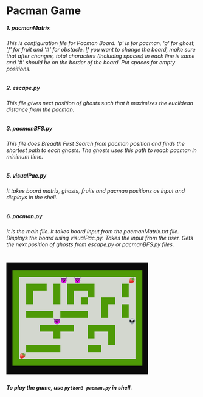 #     Pacman Game
##### 1. pacmanMatrix
######  This is configuration file for Pacman Board. 'p' is for pacman, 'g' for ghost, 'f' for fruit and '#' for obstacle. If you want to change the board, make sure that after changes, total characters (including spaces) in each line is same and '#' should be on the border of the board. Put spaces for empty positions. 
##### 2. escape.py
######  This file gives next position of ghosts such that it maximizes the euclidean distance from the pacman.
##### 3. pacmanBFS.py
######  This file does Breadth First Search from pacman position and finds the shortest path to each ghosts. The ghosts uses this path to reach pacman in minimum time.

##### 5. visualPac.py
######  It takes board matrix, ghosts, fruits and pacman positions as input and displays in the shell.
##### 6. pacman.py
######  It is the main file. It takes board input from the pacmanMatrix.txt file. Displays the board using visualPac.py. Takes the input from the user. Gets the next position of ghosts from escape.py or pacmanBFS.py files.
#	![Pacman1](https://github.com/iamrakesh28/Games/blob/master/images/pacman1.png)
##### To play the game, use `python3 pacman.py` in shell.
